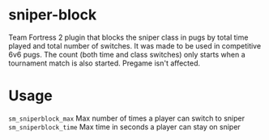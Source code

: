 # sniper-block
Team Fortress 2 plugin that blocks the sniper class in pugs by total time played and total number of switches.
It was made to be used in competitive 6v6 pugs. The count (both time and class switches) only starts when a tournament match is also started. Pregame isn't affected.
# Usage
`sm_sniperblock_max` Max number of times a player can switch to sniper
<br>
`sm_sniperblock_time` Max time in seconds a player can stay on sniper
